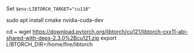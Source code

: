 
Set `$env:LIBTORCH_TARGET="cu118"`

sudo apt install cmake nvidia-cuda-dev

cd ~ 
wget https://download.pytorch.org/libtorch/cu121/libtorch-cxx11-abi-shared-with-deps-2.3.0%2Bcu121.zip
export LIBTORCH_DIR=/home/fire/libtorch
